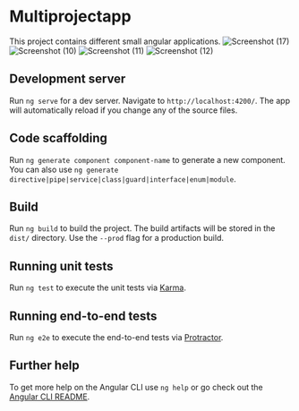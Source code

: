 # Multiprojectapp

This project contains different small angular applications.
![Screenshot (17)](https://user-images.githubusercontent.com/15875200/114071592-eb128600-98be-11eb-8e19-1a26751d521a.png)
![Screenshot (10)](https://user-images.githubusercontent.com/15875200/114016952-0a8ebc00-9889-11eb-821e-5770ab62f362.png)
![Screenshot (11)](https://user-images.githubusercontent.com/15875200/114016954-0b275280-9889-11eb-8f89-f45516457dc4.png)
![Screenshot (12)](https://user-images.githubusercontent.com/15875200/114016957-0bbfe900-9889-11eb-99ce-8070b3f8eb04.png)


## Development server

Run `ng serve` for a dev server. Navigate to `http://localhost:4200/`. The app will automatically reload if you change any of the source files.

## Code scaffolding

Run `ng generate component component-name` to generate a new component. You can also use `ng generate directive|pipe|service|class|guard|interface|enum|module`.

## Build

Run `ng build` to build the project. The build artifacts will be stored in the `dist/` directory. Use the `--prod` flag for a production build.

## Running unit tests

Run `ng test` to execute the unit tests via [Karma](https://karma-runner.github.io).

## Running end-to-end tests

Run `ng e2e` to execute the end-to-end tests via [Protractor](http://www.protractortest.org/).

## Further help

To get more help on the Angular CLI use `ng help` or go check out the [Angular CLI README](https://github.com/angular/angular-cli/blob/master/README.md).
